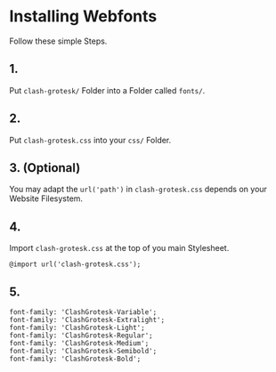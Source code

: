# Installing Webfonts
Follow these simple Steps.

## 1.
Put `clash-grotesk/` Folder into a Folder called `fonts/`.

## 2.
Put `clash-grotesk.css` into your `css/` Folder.

## 3. (Optional)
You may adapt the `url('path')` in `clash-grotesk.css` depends on your Website Filesystem.

## 4.
Import `clash-grotesk.css` at the top of you main Stylesheet.

```
@import url('clash-grotesk.css');
```

## 5.


```
font-family: 'ClashGrotesk-Variable';
font-family: 'ClashGrotesk-Extralight';
font-family: 'ClashGrotesk-Light';
font-family: 'ClashGrotesk-Regular';
font-family: 'ClashGrotesk-Medium';
font-family: 'ClashGrotesk-Semibold';
font-family: 'ClashGrotesk-Bold';
```


